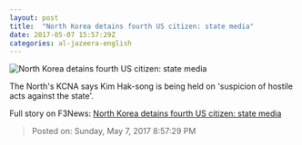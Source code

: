 ```yaml
---
layout: post
title:  "North Korea detains fourth US citizen: state media"
date: 2017-05-07 15:57:29Z
categories: al-jazeera-english
---
```


![North Korea detains fourth US citizen: state media](http://www.aljazeera.com/mritems/Images/2017/5/7/e9d2244ad4004984bf4a987bbd836221_18.jpg)

The North's KCNA says Kim Hak-song is being held on 'suspicion of hostile acts against the state'.


Full story on F3News: [North Korea detains fourth US citizen: state media](http://www.f3nws.com/n/DRhXJH)

> Posted on: Sunday, May 7, 2017 8:57:29 PM

